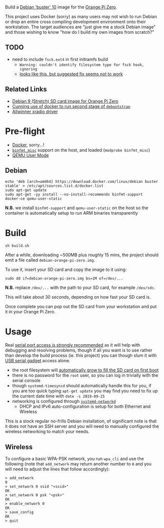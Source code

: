 Build a [Debian 'buster' 10](https://www.debian.org/) image for the [Orange Pi Zero](http://www.orangepi.org/orangepizero/).

This project uses Docker (sorry) as many users may not wish to run Debian or drop an entire cross compiling development environment onto their workstation.  The target audiences are "just give me a stock Debian image" and those wishing to know "how do I build my own images from scratch?"

## TODO

 * need to include `fsck.ext4` in first initramfs build
   * `Warning: couldn't identify filesystem type for fsck hook, ignoring`
   * [looks like this, but suggested fix seems not to work](https://isolated.site/2019/02/17/update-initramfs-fails-to-include-fsck-in-initrd/)

## Related Links

 * [Debian 9 (Stretch) SD card image for Orange Pi Zero](https://github.com/hjc4869/debian-stretch-orange-pi-zero)
 * [Cunning use of docker to run second stage of `debootstrap`](https://stackoverflow.com/a/55170186)
 * [Allwinner xradio driver](https://github.com/fifteenhex/xradio)

# Pre-flight

 * [Docker](https://docs.docker.com/install/), sorry...!
 * [`binfmt_misc`](https://en.wikipedia.org/wiki/Binfmt_misc) support on the host, and loaded (`modprobe binfmt_misc`)
 * [QEMU User Mode](https://ownyourbits.com/2018/06/13/transparently-running-binaries-from-any-architecture-in-linux-with-qemu-and-binfmt_misc/)

## Debian

    echo 'deb [arch=amd64] https://download.docker.com/linux/debian buster stable' > /etc/apt/sources.list.d/docker.list
    sudo apt-get update
    sudo apt-get -yy install --no-install-recommends binfmt-support docker-ce qemu-user-static

**N.B.** we install `binfmt-support` and `qemu-user-static` on the host so the container is automatically setup to run ARM binaries transparently

# Build

    sh build.sh

After a while, downloading ~500MB plus roughly 15 mins, the project should emit a file called `debian-orange-pi-zero.img`.

To use it, insert your SD card and copy the image to it using:

    sudo dd if=debian-orange-pi-zero.img bs=1M of=/dev/...

**N.B.** replace `/dev/...` with the path to your SD card, for example `/dev/sdc`.

This will take about 30 seconds, depending on how fast your SD card is.

Once complete you can pop out the SD card from your workstation and put it in your Orange Pi Zero.

# Usage

Real [serial port access is strongly recommended](http://linux-sunxi.org/Xunlong_Orange_Pi_Zero#Adding_a_serial_port) as it will help with debugging and resolving problems, though if all you want is to use rather than develop the build process (ie. this project) you can though slum it with [USB serial gadget](http://linux-sunxi.org/USB_Gadget/Serial) access alone.

 * the root filesystem will [automatically grow to fill the SD card on first boot](https://copyninja.info/blog/grow_rootfs.html)
 * there is no password for the `root` user, so you can log in trivially with the serial console
 * though `systemd-timesyncd` should automatically handle this for you, if you are too quick typing `apt-get update` you may find you need to fix up the current date time with `date -s 2019-09-25`
 * networking is configured through [`systemd-networkd`](https://wiki.archlinux.org/index.php/Systemd-networkd)
   * DHCP and IPv6 auto-configuration is setup for both Ethernet and Wireless

This is a stock regular no-frills Debian installation, of significant note is that it does not have an SSH server and you will need to manually configured the wireless networking to match your needs.

## Wireless

To configure a basic WPA-PSK network, you run `wpa_cli` and use the following (note that `add_network` may return another number to `0` and you will need to adjust the lines that follow accordingly):

    > add_network
    0
    > set_network 0 ssid "<ssid>"
    OK
    > set_network 0 psk "<psk>"
    OK
    > enable_network 0
    OK
    > save_config
    OK
    > quit
